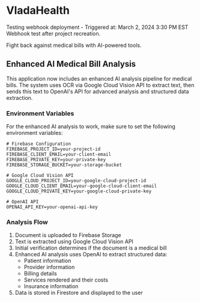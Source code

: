 # VladaHealth

Testing webhook deployment - Triggered at: March 2, 2024 3:30 PM EST
Webhook test after project recreation.

Fight back against medical bills with AI-powered tools.

## Enhanced AI Medical Bill Analysis

This application now includes an enhanced AI analysis pipeline for medical bills. The system uses OCR via Google Cloud Vision API to extract text, then sends this text to OpenAI's API for advanced analysis and structured data extraction.

### Environment Variables

For the enhanced AI analysis to work, make sure to set the following environment variables:

```
# Firebase Configuration
FIREBASE_PROJECT_ID=your-project-id
FIREBASE_CLIENT_EMAIL=your-client-email
FIREBASE_PRIVATE_KEY=your-private-key
FIREBASE_STORAGE_BUCKET=your-storage-bucket

# Google Cloud Vision API
GOOGLE_CLOUD_PROJECT_ID=your-google-cloud-project-id
GOOGLE_CLOUD_CLIENT_EMAIL=your-google-cloud-client-email
GOOGLE_CLOUD_PRIVATE_KEY=your-google-cloud-private-key

# OpenAI API
OPENAI_API_KEY=your-openai-api-key
```

### Analysis Flow

1. Document is uploaded to Firebase Storage
2. Text is extracted using Google Cloud Vision API
3. Initial verification determines if the document is a medical bill
4. Enhanced AI analysis uses OpenAI to extract structured data:
   - Patient information
   - Provider information
   - Billing details
   - Services rendered and their costs
   - Insurance information
5. Data is stored in Firestore and displayed to the user
